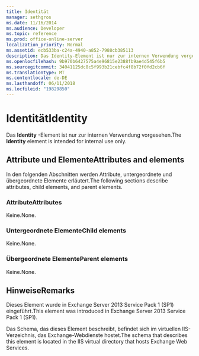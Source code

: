 ```yaml
---
title: Identität
manager: sethgros
ms.date: 11/16/2014
ms.audience: Developer
ms.topic: reference
ms.prod: office-online-server
localization_priority: Normal
ms.assetid: ecb533ba-c24a-4940-a852-7988cb385113
description: Das Identity-Element ist nur zur internen Verwendung vorgesehen.
ms.openlocfilehash: 9b970b6427575a4e96815e2388fb9ae4d545f6b5
ms.sourcegitcommit: 34041125dc8c5f993b21cebfc4f8b72f0fd2cb6f
ms.translationtype: MT
ms.contentlocale: de-DE
ms.lasthandoff: 06/11/2018
ms.locfileid: "19829850"
---
```

# <a name="identity"></a><span data-ttu-id="2ac4c-103">Identität</span><span class="sxs-lookup"><span data-stu-id="2ac4c-103">Identity</span></span>

<span data-ttu-id="2ac4c-104">Das **Identity** -Element ist nur zur internen Verwendung vorgesehen.</span><span class="sxs-lookup"><span data-stu-id="2ac4c-104">The **Identity** element is intended for internal use only.</span></span> 

## <a name="attributes-and-elements"></a><span data-ttu-id="2ac4c-105">Attribute und Elemente</span><span class="sxs-lookup"><span data-stu-id="2ac4c-105">Attributes and elements</span></span>

<span data-ttu-id="2ac4c-106">In den folgenden Abschnitten werden Attribute, untergeordnete und übergeordnete Elemente erläutert.</span><span class="sxs-lookup"><span data-stu-id="2ac4c-106">The following sections describe attributes, child elements, and parent elements.</span></span>
  
### <a name="attributes"></a><span data-ttu-id="2ac4c-107">Attribute</span><span class="sxs-lookup"><span data-stu-id="2ac4c-107">Attributes</span></span>

<span data-ttu-id="2ac4c-108">Keine.</span><span class="sxs-lookup"><span data-stu-id="2ac4c-108">None.</span></span>
  
### <a name="child-elements"></a><span data-ttu-id="2ac4c-109">Untergeordnete Elemente</span><span class="sxs-lookup"><span data-stu-id="2ac4c-109">Child elements</span></span>

<span data-ttu-id="2ac4c-110">Keine.</span><span class="sxs-lookup"><span data-stu-id="2ac4c-110">None.</span></span>
  
### <a name="parent-elements"></a><span data-ttu-id="2ac4c-111">Übergeordnete Elemente</span><span class="sxs-lookup"><span data-stu-id="2ac4c-111">Parent elements</span></span>

<span data-ttu-id="2ac4c-112">Keine.</span><span class="sxs-lookup"><span data-stu-id="2ac4c-112">None.</span></span>
  
## <a name="remarks"></a><span data-ttu-id="2ac4c-113">Hinweise</span><span class="sxs-lookup"><span data-stu-id="2ac4c-113">Remarks</span></span>

<span data-ttu-id="2ac4c-114">Dieses Element wurde in Exchange Server 2013 Service Pack 1 (SP1) eingeführt.</span><span class="sxs-lookup"><span data-stu-id="2ac4c-114">This element was introduced in Exchange Server 2013 Service Pack 1 (SP1).</span></span>
  
<span data-ttu-id="2ac4c-115">Das Schema, das dieses Element beschreibt, befindet sich im virtuellen IIS-Verzeichnis, das Exchange-Webdienste hostet.</span><span class="sxs-lookup"><span data-stu-id="2ac4c-115">The schema that describes this element is located in the IIS virtual directory that hosts Exchange Web Services.</span></span>
  

